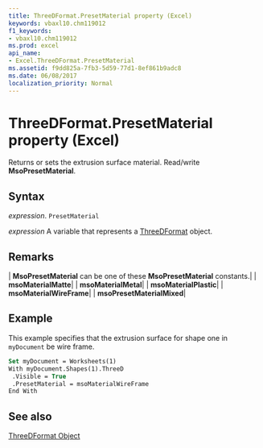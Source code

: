 ```yaml
---
title: ThreeDFormat.PresetMaterial property (Excel)
keywords: vbaxl10.chm119012
f1_keywords:
- vbaxl10.chm119012
ms.prod: excel
api_name:
- Excel.ThreeDFormat.PresetMaterial
ms.assetid: f9dd825a-7fb3-5d59-77d1-8ef861b9adc8
ms.date: 06/08/2017
localization_priority: Normal
---
```



# ThreeDFormat.PresetMaterial property (Excel)

Returns or sets the extrusion surface material. Read/write  **MsoPresetMaterial**.


## Syntax

_expression_. `PresetMaterial`

_expression_ A variable that represents a [ThreeDFormat](./Excel.ThreeDFormat.md) object.


## Remarks





| **MsoPresetMaterial** can be one of these **MsoPresetMaterial** constants.|
| **msoMaterialMatte**|
| **msoMaterialMetal**|
| **msoMaterialPlastic**|
| **msoMaterialWireFrame**|
| **msoPresetMaterialMixed**|

## Example

This example specifies that the extrusion surface for shape one in  `myDocument` be wire frame.


```vb
Set myDocument = Worksheets(1) 
With myDocument.Shapes(1).ThreeD 
 .Visible = True 
 .PresetMaterial = msoMaterialWireFrame 
End With
```


## See also


[ThreeDFormat Object](Excel.ThreeDFormat.md)

